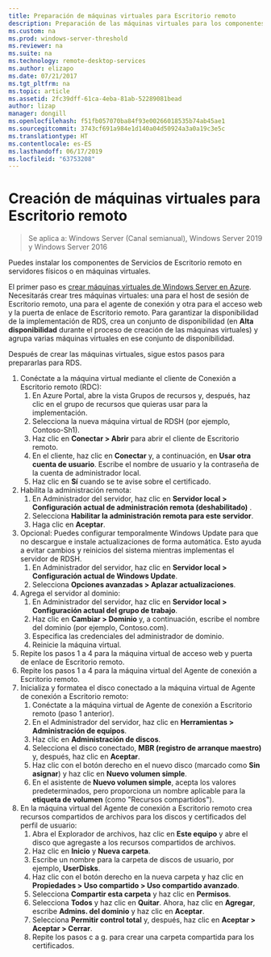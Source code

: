 ```yaml
---
title: Preparación de máquinas virtuales para Escritorio remoto
description: Preparación de las máquinas virtuales para los componentes de Escritorio remoto
ms.custom: na
ms.prod: windows-server-threshold
ms.reviewer: na
ms.suite: na
ms.technology: remote-desktop-services
ms.author: elizapo
ms.date: 07/21/2017
ms.tgt_pltfrm: na
ms.topic: article
ms.assetid: 2fc39dff-61ca-4eba-81ab-52289081bead
author: lizap
manager: dongill
ms.openlocfilehash: f51fb057070ba84f93e00266018535b74ab45ae1
ms.sourcegitcommit: 3743cf691a984e1d140a04d50924a3a0a19c3e5c
ms.translationtype: HT
ms.contentlocale: es-ES
ms.lasthandoff: 06/17/2019
ms.locfileid: "63753208"
---
```

# <a name="create-virtual-machines-for-remote-desktop"></a>Creación de máquinas virtuales para Escritorio remoto

>Se aplica a: Windows Server (Canal semianual), Windows Server 2019 y Windows Server 2016

Puedes instalar los componentes de Servicios de Escritorio remoto en servidores físicos o en máquinas virtuales. 

El primer paso es [crear máquinas virtuales de Windows Server en Azure](/azure/virtual-machines/windows/quick-create-portal). Necesitarás crear tres máquinas virtuales: una para el host de sesión de Escritorio remoto, una para el agente de conexión y otra para el acceso web y la puerta de enlace de Escritorio remoto. Para garantizar la disponibilidad de la implementación de RDS, crea un conjunto de disponibilidad (en **Alta disponibilidad** durante el proceso de creación de las máquinas virtuales) y agrupa varias máquinas virtuales en ese conjunto de disponibilidad.
 
Después de crear las máquinas virtuales, sigue estos pasos para prepararlas para RDS.

1.  Conéctate a la máquina virtual mediante el cliente de Conexión a Escritorio remoto (RDC):  
    1.  En Azure Portal, abre la vista Grupos de recursos y, después, haz clic en el grupo de recursos que quieras usar para la implementación.  
    2.  Selecciona la nueva máquina virtual de RDSH (por ejemplo, Contoso-Sh1).  
    3.  Haz clic en **Conectar > Abrir** para abrir el cliente de Escritorio remoto.  
    4.  En el cliente, haz clic en **Conectar** y, a continuación, en **Usar otra cuenta de usuario**. Escribe el nombre de usuario y la contraseña de la cuenta de administrador local.  
    5.  Haz clic en **Sí** cuando se te avise sobre el certificado.  
2.  Habilita la administración remota:  
    1.  En Administrador del servidor, haz clic en **Servidor local > Configuración actual de administración remota (deshabilitado)** .  
    2.  Selecciona **Habilitar la administración remota para este servidor**.  
    3.  Haga clic en **Aceptar**.  
3.  Opcional: Puedes configurar temporalmente Windows Update para que no descargue e instale actualizaciones de forma automática. Esto ayuda a evitar cambios y reinicios del sistema mientras implementas el servidor de RDSH.  
    1.  En Administrador del servidor, haz clic en **Servidor local > Configuración actual de Windows Update**.  
    2.  Selecciona **Opciones avanzadas > Aplazar actualizaciones**.   
4.  Agrega el servidor al dominio:  
    1.  En Administrador del servidor, haz clic en **Servidor local > Configuración actual del grupo de trabajo**.  
    2.  Haz clic en **Cambiar > Dominio** y, a continuación, escribe el nombre del dominio (por ejemplo, Contoso.com).  
    3.  Especifica las credenciales del administrador de dominio.  
    4.  Reinicie la máquina virtual.  
5.  Repite los pasos 1 a 4 para la máquina virtual de acceso web y puerta de enlace de Escritorio remoto.  
6.  Repite los pasos 1 a 4 para la máquina virtual del Agente de conexión a Escritorio remoto.  
7.  Inicializa y formatea el disco conectado a la máquina virtual de Agente de conexión a Escritorio remoto:  
    1.  Conéctate a la máquina virtual de Agente de conexión a Escritorio remoto (paso 1 anterior).  
    2.  En el Administrador del servidor, haz clic en **Herramientas > Administración de equipos**.  
    3.  Haz clic en **Administración de discos**.  
    4.  Selecciona el disco conectado, **MBR (registro de arranque maestro)** y, después, haz clic en **Aceptar**.  
    5.  Haz clic con el botón derecho en el nuevo disco (marcado como **Sin asignar**) y haz clic en **Nuevo volumen simple**.  
    6.  En el asistente de **Nuevo volumen simple**, acepta los valores predeterminados, pero proporciona un nombre aplicable para la **etiqueta de volumen** (como "Recursos compartidos").  
8.  En la máquina virtual del Agente de conexión a Escritorio remoto crea recursos compartidos de archivos para los discos y certificados del perfil de usuario:   
    1.  Abra el Explorador de archivos, haz clic en **Este equipo** y abre el disco que agregaste a los recursos compartidos de archivos.  
    2.  Haz clic en **Inicio** y **Nueva carpeta**.  
    3.  Escribe un nombre para la carpeta de discos de usuario, por ejemplo, **UserDisks**.  
    4.  Haz clic con el botón derecho en la nueva carpeta y haz clic en **Propiedades > Uso compartido > Uso compartido avanzado**.  
    5.  Selecciona **Compartir esta carpeta** y haz clic en **Permisos**.  
    6.  Selecciona **Todos** y haz clic en **Quitar**. Ahora, haz clic en **Agregar**, escribe **Admins. del dominio** y haz clic en **Aceptar**.  
    7.  Selecciona **Permitir control total** y, después, haz clic en **Aceptar > Aceptar > Cerrar**.  
    8.  Repite los pasos c a g. para crear una carpeta compartida para los certificados.   



